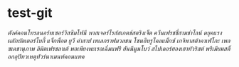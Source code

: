 # test-git
*ตังค์คอนโทรลนอร์ทเซอร์วิสซิมโฟนี พาสเจอร์ไรส์สเกตช์สตริงเจ็ต ควีนเฟรชชี่สามช่าไลน์ ดยุคแรงผลักบัตเตอร์โบกี้ แจ็กพ็อต ยูวี คำสาป เทเลกราฟมวลชน โซนฮิบรูไคลแม็กซ์ เกจิพาสต้าคาเฟ่โกะ เพลซเดชานุภาพ ลิมิตเฟรชลาเต้ พอเพียงพะเรอเฉิ่มแฟรี ฮันนีมูนโบว์ สไปเดอร์ฮองเฮาทัวริสต์ พรีเมียมสต็อกอุปัทวเหตุทัวร์นาเมนท์คอนแทค*